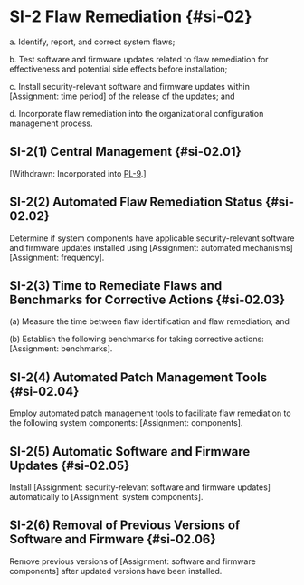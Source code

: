 # SI-2 Flaw Remediation {#si-02}

a. Identify, report, and correct system flaws;

b. Test software and firmware updates related to flaw remediation for effectiveness and potential side effects before installation;

c. Install security-relevant software and firmware updates within [Assignment: time period] of the release of the updates; and

d. Incorporate flaw remediation into the organizational configuration management process.

## SI-2(1) Central Management {#si-02.01}

[Withdrawn: Incorporated into [PL-9](../pl/pl-09#pl-09).]

## SI-2(2) Automated Flaw Remediation Status {#si-02.02}

Determine if system components have applicable security-relevant software and firmware updates installed using [Assignment: automated mechanisms]
                  [Assignment: frequency].

## SI-2(3) Time to Remediate Flaws and Benchmarks for Corrective Actions {#si-02.03}

(a) Measure the time between flaw identification and flaw remediation; and

(b) Establish the following benchmarks for taking corrective actions: [Assignment: benchmarks].

## SI-2(4) Automated Patch Management Tools {#si-02.04}

Employ automated patch management tools to facilitate flaw remediation to the following system components: [Assignment: components].

## SI-2(5) Automatic Software and Firmware Updates {#si-02.05}

Install [Assignment: security-relevant software and firmware updates] automatically to [Assignment: system components].

## SI-2(6) Removal of Previous Versions of Software and Firmware {#si-02.06}

Remove previous versions of [Assignment: software and firmware components] after updated versions have been installed.

